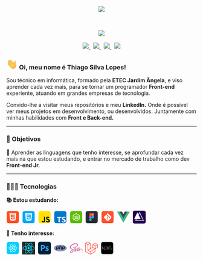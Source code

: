<p align="center">
    <img src="https://user-images.githubusercontent.com/57417305/81239377-13bd3c00-8fdb-11ea-9567-30a27becb1bf.gif">
</p>
  &nbsp;
  <p align="center">
  <!-- Badge - Profile View Counter -->
  <img src="https://komarev.com/ghpvc/?username=Thiagoow&style=plastic&color=0007c4">
</p>
<p align="center">
  <!-- Badge - LinkedIn -->
  <a href="https://www.linkedin.com/in/thiagosilvaloopes/">
    <img src="https://img.shields.io/badge/-LinkedIn-1e337f?style=round-square&logo=Linkedin&logoColor=white&link=https://www.linkedin.com/in/thiagosilvaloopes/">
  </a>
  &nbsp;
  <!-- Badge - Email -->
  <a href="mailto:thiagodrive08@hotmail.com">
    <img src="https://img.shields.io/badge/-My%20Email-0ec733?style=round-square&logo=Gmail&logoColor=white&link=mailto:thiagodrive08@hotmail.com">
  </a>
   &nbsp;
<!-- Badge - My Settings -->
  <a href="https://github.com/Thiagoow/My-Settings">
    <img src="https://img.shields.io/badge/-My%20Settings-d10000">
  </a>
   &nbsp;
    <!-- Badge - Instagram -->
  <a href="https://www.instagram.com/thiagosilvaloopes/">
    <img src="https://img.shields.io/badge/-Instagram-ed8907?style=round-square&labelColor=orange&logo=instagram&logoColor=white&link=https://www.instagram.com/thiagosilvaloopes/">
  </a>
</p>

<!-- Apresentação -->

### <img src="/icons/hello.gif" width="30px"> Oi, meu nome é Thiago Silva Lopes!

<p>Sou técnico em informática, formado pela <strong>ETEC Jardim Ângela</strong>, e viso aprender cada vez mais, para se tornar um programador
<strong>Front-end</strong> experiente, atuando em grandes empresas de tecnologia.</p>

<p>Convido-lhe a visitar meus repositórios e meu <strong>LinkedIn.</strong> Onde é possível ver meus projetos em desenvolvimento, ou desenvolvidos. Juntamente com minhas habilidades com <strong>Front e Back-end.</strong></p>

---

### 🚀 Objetivos

<p>📌 Aprender as linguagens que tenho interesse, se aprofundar cada vez mais na que estou estudando, e entrar no mercado de trabalho como dev <strong>Front-end Jr.</strong></p>

---

### 👨🏻‍💻 Tecnologias

**📚 Estou estudando:**

<p align="left">
  <!-- HTML Icon -->
  <img src="/icons/html.png">&nbsp;
  <!-- CSS Icon -->
  <img src="/icons/css.png">&nbsp;
  <!-- JS Icon -->
  <img src="/icons/js.png">&nbsp;
  <!-- TS Icon -->
  <img src="/icons/ts.png">&nbsp;
  <!-- NodeJS Icon -->
  <img src="/icons/nodejs.png">&nbsp;
  <!-- Figma Icon -->
  <img src="/icons/figma.png">&nbsp;
  <!-- Git Icon -->
  <img src="/icons/git.png">&nbsp;
  <!--VueJS Icon-->
  <img src="/icons/vuejs.png">&nbsp;
  <!-- AdonisJS Icon -->
  <img src="/icons/adonisjs.png">&nbsp;
  
  
</p>

**🎯 Tenho interesse:**

  <p align="left">
  <!-- React Icon -->
  <img src="/icons/react.png">&nbsp;
  <!-- React Native Icon -->
  <img src="/icons/reactnative.png">&nbsp;
  <!-- AdobePS Icon -->
  <img src="/icons/ps.png">&nbsp;
  <!-- PHP Icon -->
  <img src="/icons/php.png">&nbsp;
  <!-- Sass Icon -->
  <img src="/icons/sass.png">&nbsp;
  <!-- Laravel Icon -->
  <img src="/icons/laravel.png">&nbsp;
  <!-- NextJS Icon -->
  <img src="/icons/nextJS.png">&nbsp;
</p>
